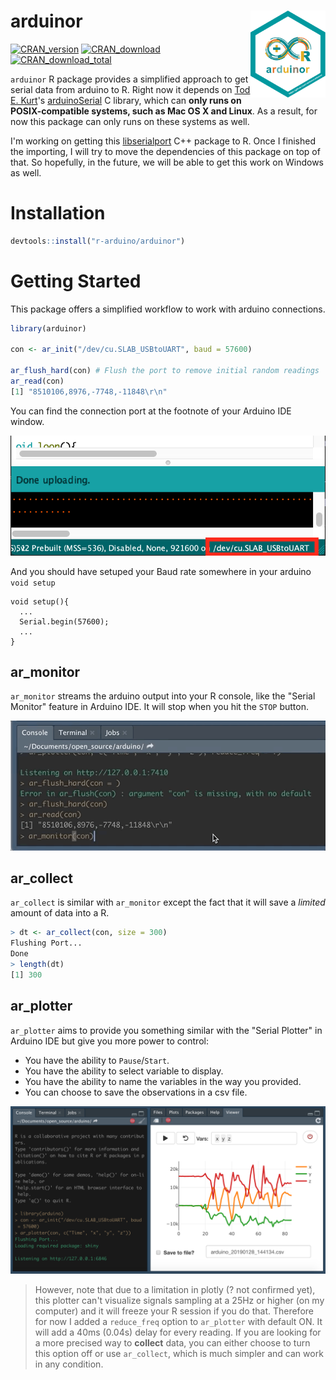 # arduinor <img src="docs/arduinor.png" align="right" alt="logo" width="120" height = "139" style = "border: none; float: right;">
[![CRAN_version](http://www.r-pkg.org/badges/version/arduinor)](https://cran.r-project.org/package=arduinor)
[![CRAN_download](http://cranlogs.r-pkg.org/badges/arduinor)](https://cran.r-project.org/package=arduinor)
[![CRAN_download_total](http://cranlogs.r-pkg.org/badges/grand-total/arduinor)](https://cran.r-project.org/package=arduinor)

`arduinor` R package provides a simplified approach to get serial data from arduino to R. Right now it depends on [Tod E. Kurt](https://github.com/todbot)'s [arduinoSerial](https://github.com/todbot/arduino-serial) C library, which can **only runs on POSIX-compatible systems, such as Mac OS X and Linux**. As a result, for now this package can only runs on these systems as well. 

I'm working on getting this [libserialport](https://sigrok.org/wiki/Libserialport) C++ package to R. Once I finished the importing, I will try to move the dependencies of this package on top of that. So hopefully, in the future, we will be able to get this work on Windows as well. 

# Installation
```r
devtools::install("r-arduino/arduinor")
```

# Getting Started
This package offers a simplified workflow to work with arduino connections. 

```r
library(arduinor)

con <- ar_init("/dev/cu.SLAB_USBtoUART", baud = 57600)  

ar_flush_hard(con) # Flush the port to remove initial random readings
ar_read(con)
[1] "8510106,8976,-7748,-11848\r\n"
```

You can find the connection port at the footnote of your Arduino IDE window. 

![](docs/port.png)

And you should have setuped your Baud rate somewhere in your arduino `void setup`

```
void setup(){
  ...
  Serial.begin(57600);
  ...
}

```

## ar_monitor
`ar_monitor` streams the arduino output into your R console, like the "Serial Monitor" feature in Arduino IDE. It will stop when you hit the `STOP` button.

![](docs/ar_monitor.gif)

## ar_collect
`ar_collect` is similar with `ar_monitor` except the fact that it will save a *limited* amount of data into a R.

```r
> dt <- ar_collect(con, size = 300)
Flushing Port...
Done  
> length(dt)
[1] 300
```

## ar_plotter
`ar_plotter` aims to provide you something similar with the "Serial Plotter" in
Arduino IDE but give you more power to control: 

- You have the ability to `Pause`/`Start`. 
- You have the ability to select variable to display.
- You have the ability to name the variables in the way you provided.
- You can choose to save the observations in a csv file. 

![](docs/ar_plotter.png)

> However, note that due to a limitation in plotly (? not confirmed yet), this plotter can't visualize signals sampling at a 25Hz or higher (on my computer) and it will freeze your R session if you do that. Therefore for now I added a `reduce_freq` option to `ar_plotter` with default ON. It will add a 40ms (0.04s) delay for every reading. If you are looking for a more precised way to **collect** data, you can either choose to turn this option off or use `ar_collect`, which is much simpler and can work in any condition.
